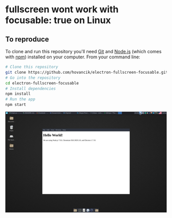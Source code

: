 # fullscreen wont work with focusable: true on Linux

## To reproduce

To clone and run this repository you'll need [Git](https://git-scm.com) and [Node.js](https://nodejs.org/en/download/) (which comes with [npm](http://npmjs.com)) installed on your computer. From your command line:

```bash
# Clone this repository
git clone https://github.com/hovancik/electron-fullscreen-focusable.git
# Go into the repository
cd electron-fullscreen-focusable
# Install dependencies
npm install
# Run the app
npm start
```

<img src="https://raw.githubusercontent.com/hovancik/electron-fullscreen-focusable/master/bug.png">
